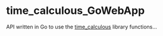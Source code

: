 # time_calculous_GoWebApp

API written in Go to use the [time_calculous](https://github.com/Vicken-Ghoubiguian/time_calculous) library functions...
